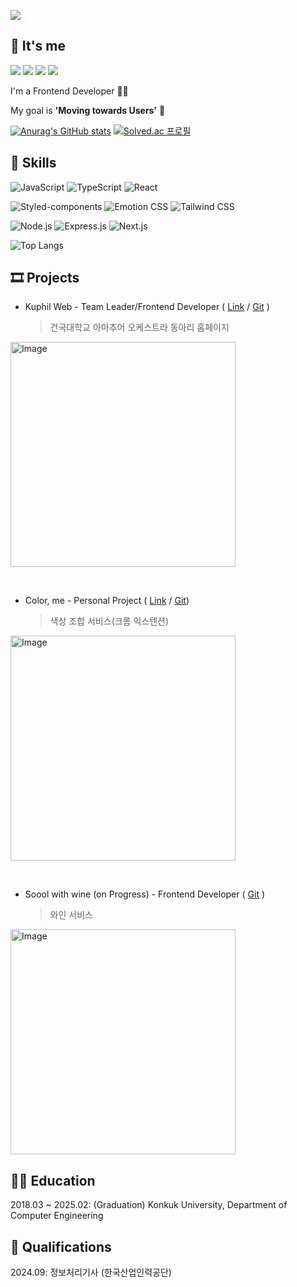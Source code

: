 <p>
  <img src="https://capsule-render.vercel.app/api?type=waving&color=CDE4AD&height=200&section=header&text=Welcome%20to%20Duyeon's%20GitHub&fontSize=50&fontColor=363636&fontAlignY=40" />
</p>

## 👋 It's me

<a href="https://somedding.notion.site/"><img src="https://img.shields.io/badge/Notion-ffffff?style=flat-square&logo=notion&logoColor=black"/></a>
<a href="https://rkddusen.github.io/portfolio/"><img src="https://img.shields.io/badge/Portfolio-000000?style=flat-square&logo=htmx&logoColor=white"/></a>
<a href="https://duyaan.tistory.com/"><img src="https://img.shields.io/badge/Tech_Blog-eb531f?style=flat-square&logo=Tistory&logoColor=FFFFFF"/></a>
<a href="mailto:somedding6363@naver.com"><img src="https://img.shields.io/badge/Mail-03C75A?style=flat-square&logo=NAVER&logoColor=FFFFFF"/></a>
<p>I'm a Frontend Developer 👨‍💻</p>
<p>My goal is <b>'Moving towards Users'</b> 🚀</p>

[![Anurag's GitHub stats](https://github-readme-stats.vercel.app/api?username=rkddusen)](https://github.com/rkddusen/github-readme-stats)
[![Solved.ac
프로필](http://mazassumnida.wtf/api/v2/generate_badge?boj=kxxn2yxxn)](https://solved.ac/kxxn2yxxn)

## 🎨 Skills

<p>
  <img alt="JavaScript" src="https://img.shields.io/badge/JavaScript-F7DF1E?style=for-the-badge&logo=javascript&logoColor=black" />
  <img alt="TypeScript" src="https://img.shields.io/badge/TypeScript-007ACC?style=for-the-badge&logo=typescript&logoColor=white" />
  <img alt="React" src="https://img.shields.io/badge/React-61DAFB?style=for-the-badge&logo=react&logoColor=black" />
</p>
<p>
  <img alt="Styled-components" src="https://img.shields.io/badge/Styled_components-DB7093?style=for-the-badge&logo=styledcomponents&logoColor=white" />
  <img alt="Emotion CSS" src="https://img.shields.io/badge/Emotion_CSS-D26AC2?style=for-the-badge&logo=emotioncss&logoColor=white" />
  <img alt="Tailwind CSS" src="https://img.shields.io/badge/Tailwind_CSS-06B6D4?style=for-the-badge&logo=tailwindcss&logoColor=white" />
</p>
<p>
  <img alt="Node.js" src="https://img.shields.io/badge/Node.js-5FA04E?style=for-the-badge&logo=node.js&logoColor=white" />
  <img alt="Express.js" src="https://img.shields.io/badge/Express.js-000000?style=for-the-badge&logo=express&logoColor=white" />
  <img alt="Next.js" src="https://img.shields.io/badge/Next.js-000000?style=for-the-badge&logo=next.js&logoColor=white" />
</p>

![Top Langs](https://github-readme-stats.vercel.app/api/top-langs/?username=rkddusen&layout=compact)

## 🎞️ Projects

- Kuphil Web - Team Leader/Frontend Developer ( [Link](https://www.kuphil.com) / [Git](https://github.com/Choiheeju59/kuphilweb_v2) )
  > 건국대학교 아마추어 오케스트라 동아리 홈페이지
<p>
  <img width="360" alt="Image" src="https://github.com/user-attachments/assets/c3422982-152f-4928-9af3-5204b2af8191" />
</p>

<br/>

- Color, me - Personal Project ( [Link](https://chromewebstore.google.com/detail/color-me/ldcmnbbjcbciolddfffpfghlcgnogacp?hl=ko&utm_source=ext_sidebar) / [Git](https://github.com/rkddusen/ColorMe))
  > 색상 조합 서비스(크롬 익스텐션)
<p>
  <img width="360" alt="Image" src="https://github.com/user-attachments/assets/f3c1638d-2167-4ed9-9f4a-14e417242af5" />
</p>

<br/>

- Soool with wine (on Progress) - Frontend Developer ( [Git](https://github.com/rkddusen/soool_wine_fe) )
  > 와인 서비스
<p>
  <img width="360" alt="Image" src="https://github.com/user-attachments/assets/c6fc6c12-ef8a-4bc9-96ec-e2ede7c9a27d" />
</p>

## 👨‍🎓 Education

2018.03 ~ 2025.02: (Graduation) Konkuk University, Department of Computer Engineering

## 📑 Qualifications

2024.09: 정보처리기사 (한국산업인력공단)
